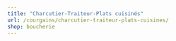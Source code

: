 ```yaml
---
title: "Charcutier-Traiteur-Plats cuisinés"
url: /courgains/charcutier-traiteur-plats-cuisines/
shop: boucherie
---
```


